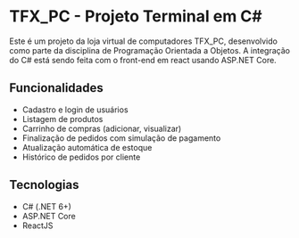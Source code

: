 # TFX_PC - Projeto Terminal em C#

Este é um projeto da loja virtual de computadores TFX_PC, desenvolvido como parte da disciplina de Programação Orientada a Objetos.
A integração do C# está sendo feita com o front-end em react usando ASP.NET Core.

## Funcionalidades

- Cadastro e login de usuários
- Listagem de produtos
- Carrinho de compras (adicionar, visualizar)
- Finalização de pedidos com simulação de pagamento
- Atualização automática de estoque
- Histórico de pedidos por cliente

## Tecnologias

- C# (.NET 6+)
- ASP.NET Core
- ReactJS
